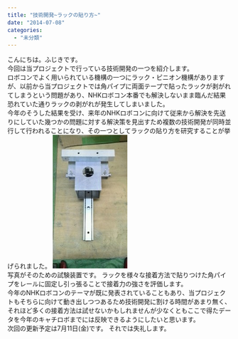 ```yaml
---
title: "技術開発~ラックの貼り方~"
date: "2014-07-08"
categories: 
  - "未分類"
---
```


こんにちは。ふじきです。  
今回は当プロジェクトで行っている技術開発の一つを紹介します。  
ロボコンでよく用いられている機構の一つにラック・ピニオン機構がありますが、以前から当プロジェクトでは角パイプに両面テープで貼ったラックが剥がれてしまうという問題があり、NHKロボコン本番でも解決しないまま臨んだ結果恐れていた通りラックの剥がれが発生してしまいました。  
今年のそうした結果を受け、来年のNHKロボコンに向けて従来から解決を先送りにしていた幾つかの問題に対する解決策を見出すため複数の技術開発が同時並行して行われることになり、その一つとしてラックの貼り方を研究することが挙げられました。 [![ラック](images/802b0986ddbc543ac1fbfc5eebcf70ce-168x300.jpg)](http://www.fortefibre.net/blog/wp-content/uploads/2014/07/802b0986ddbc543ac1fbfc5eebcf70ce.jpg)  
写真がそのための試験装置です。 ラックを様々な接着方法で貼りつけた角パイプをレールに固定し引っ張ることで接着力の強さを評価します。  
今年のNHKロボコンのテーマが既に発表されていることもあり、当プロジェクトもそちらに向けて動き出しつつあるため技術開発に割ける時間があまり無く、それほど多くの接着方法は試せないかもしれませんが少なくともここで得たデータを今年のキャチロボまでには反映できるようにしたいと思います。  
次回の更新予定は7月11日(金)です。 それでは失礼します。

